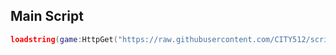 ## Main Script
```lua
loadstring(game:HttpGet("https://raw.githubusercontent.com/CITY512/scripts/The%20Strongest%20Battlegrounds/Loader.lua"))()
```
